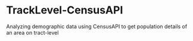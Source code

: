 # TrackLevel-CensusAPI
Analyzing demographic data using CensusAPI to get population details of an area on tract-level
